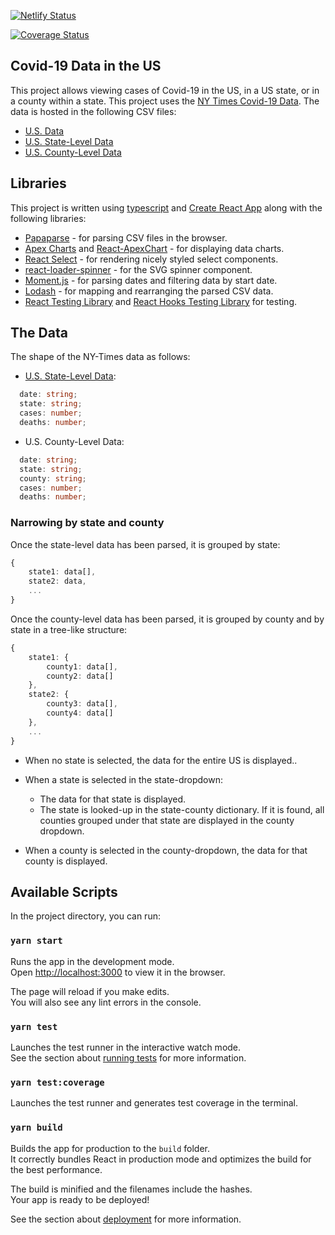 [![Netlify Status](https://api.netlify.com/api/v1/badges/99cd1cf5-d260-49a6-803f-a0ec93f7973e/deploy-status)](https://app.netlify.com/sites/covid19-us/deploys)

[![Coverage Status](https://coveralls.io/repos/github/lizraeli/covid-19-us/badge.svg?branch=dev)](https://coveralls.io/github/lizraeli/covid-19-us?branch=dev)

## Covid-19 Data in the US 

This project allows viewing cases of Covid-19 in the US, in a US state, or in a county within a state. This project uses the [NY Times Covid-19 Data](https://github.com/nytimes/covid-19-data). The data is hosted in the following CSV files:

- [U.S. Data](https://github.com/nytimes/covid-19-data/blob/master/us.csv)
- [U.S. State-Level Data](https://github.com/nytimes/covid-19-data/blob/master/us-states.csv)
- [U.S. County-Level Data](https://github.com/nytimes/covid-19-data/blob/master/us-counties.csv)

## Libraries

This project is written using [typescript](https://www.typescriptlang.org/) and [Create React App](https://github.com/facebook/create-react-app) along with the following libraries:

- [Papaparse](https://www.papaparse.com/) - for parsing CSV files in the browser.
- [Apex Charts](https://apexcharts.com/) and [React-ApexChart](https://apexcharts.com/docs/react-charts/) - for displaying data charts.
- [React Select](https://react-select.com/) - for rendering nicely styled select components.
- [react-loader-spinner](https://www.npmjs.com/package/react-loader-spinner) - for the SVG spinner component.
- [Moment.js](https://momentjs.com/) - for parsing dates and filtering data by start date.
- [Lodash](https://lodash.com/) - for mapping and rearranging the parsed CSV data.
- [React Testing Library](https://testing-library.com/docs/react-testing-library/intro) and [React Hooks Testing Library](https://react-hooks-testing-library.com/) for testing.


## The Data

The shape of the NY-Times data as follows:

- [U.S. State-Level Data](https://github.com/nytimes/covid-19-data/blob/master/us-states.csv):

```ts
  date: string;
  state: string;
  cases: number;
  deaths: number;
```

- U.S. County-Level Data:

```ts
  date: string;
  state: string;
  county: string;
  cases: number;
  deaths: number;
```

### Narrowing by state and county

Once the state-level data has been parsed, it is grouped by state:

```ts
{
    state1: data[],
    state2: data,
    ...
}
```

Once the county-level data has been parsed, it is grouped by county and by state in a tree-like structure:

```ts
{ 
    state1: { 
        county1: data[],
        county2: data[]
    },
    state2: { 
        county3: data[],
        county4: data[]
    },
    ...
}
```

- When no state is selected, the data for the entire US is displayed..

- When a state is selected in the state-dropdown:
   - The data for that state is displayed.
   - The state is looked-up in the state-county dictionary. If it is found, all counties grouped under that state are displayed in the county dropdown.

- When a county is selected in the county-dropdown, the data for that county is displayed.

## Available Scripts

In the project directory, you can run:

### `yarn start`

Runs the app in the development mode.<br />
Open [http://localhost:3000](http://localhost:3000) to view it in the browser.

The page will reload if you make edits.<br />
You will also see any lint errors in the console.

### `yarn test`

Launches the test runner in the interactive watch mode.<br />
See the section about [running tests](https://facebook.github.io/create-react-app/docs/running-tests) for more information.

### `yarn test:coverage`

Launches the test runner and generates test coverage in the terminal.

### `yarn build`

Builds the app for production to the `build` folder.<br />
It correctly bundles React in production mode and optimizes the build for the best performance.

The build is minified and the filenames include the hashes.<br />
Your app is ready to be deployed!

See the section about [deployment](https://facebook.github.io/create-react-app/docs/deployment) for more information.